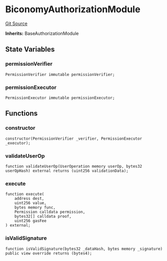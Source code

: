 # BiconomyAuthorizationModule
[Git Source](https://github.com/permissivelabs/core/blob/6a9a97fdcc83bd3f41e6b78ff8acd4353d9d4655/src/integrations/biconomy/BiconomyModule.sol)

**Inherits:**
BaseAuthorizationModule


## State Variables
### permissionVerifier

```solidity
PermissionVerifier immutable permissionVerifier;
```


### permissionExecutor

```solidity
PermissionExecutor immutable permissionExecutor;
```


## Functions
### constructor


```solidity
constructor(PermissionVerifier _verifier, PermissionExecutor _executor);
```

### validateUserOp


```solidity
function validateUserOp(UserOperation memory userOp, bytes32 userOpHash) external returns (uint256 validationData);
```

### execute


```solidity
function execute(
    address dest,
    uint256 value,
    bytes memory func,
    Permission calldata permission,
    bytes32[] calldata proof,
    uint256 gasFee
) external;
```

### isValidSignature


```solidity
function isValidSignature(bytes32 _dataHash, bytes memory _signature) public view override returns (bytes4);
```

